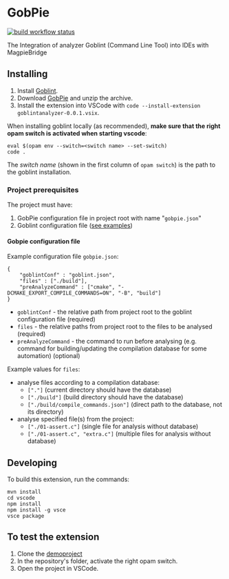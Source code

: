 # GobPie

[![build workflow status](https://github.com/goblint/GobPie/actions/workflows/build.yml/badge.svg)](https://github.com/goblint/GobPie/actions/workflows/build.yml)

The Integration of analyzer Goblint (Command Line Tool) into IDEs with MagpieBridge

## Installing

1. Install [Goblint](https://github.com/goblint/analyzer#installing).
2. Download [GobPie](https://nightly.link/goblint/GobPie/workflows/build/master/plugin.zip) and unzip the archive.
3. Install the extension into VSCode with `code --install-extension goblintanalyzer-0.0.1.vsix`.

When installing goblint locally (as recommended), **make sure that the right opam switch is activated when starting vscode**:
```
eval $(opam env --switch=<switch name> --set-switch)
code .
```
The *switch name* (shown in the first column of `opam switch`) is the path to the goblint installation.

### Project prerequisites

The project must have:
1. GobPie configuration file in project root with name "`gobpie.json`"
2. Goblint configuration file ([see examples](https://github.com/goblint/analyzer/tree/master/conf))

#### Gobpie configuration file

Example configuration file `gobpie.json`:
```
{
    "goblintConf" : "goblint.json",
    "files" : ["./build"], 
    "preAnalyzeCommand" : ["cmake", "-DCMAKE_EXPORT_COMPILE_COMMANDS=ON", "-B", "build"]
}
```

* `goblintConf` - the relative path from project root to the goblint configuration file (required)
* `files` - the relative paths from project root to the files to be analysed (required)
* `preAnalyzeCommand` - the command to run before analysing (e.g. command for building/updating the compilation database for some automation) (optional)

Example values for `files`:
* analyse files according to a compilation database:
  * `["."]`  (current directory should have the database)
  * `["./build"]` (build directory should have the database)
  * `["./build/compile_commands.json"]` (direct path to the database, not its directory)
* analyse specified file(s) from the project:
  * `["./01-assert.c"]` (single file for analysis without database)
  * `["./01-assert.c", "extra.c"]` (multiple files for analysis without database)

## Developing

To build this extension, run the commands:

~~~
mvn install
cd vscode
npm install
npm install -g vsce
vsce package
~~~


## To test the extension

1. Clone the [demoproject](https://github.com/karoliineh/GoblintAnalyzer-DemoProject)
2. In the repository's folder, activate the right opam switch.
3. Open the project in VSCode.
